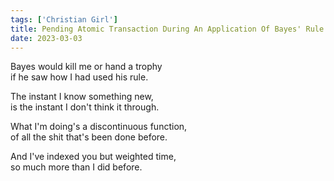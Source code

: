 ```yaml
---
tags: ['Christian Girl']
title: Pending Atomic Transaction During An Application Of Bayes' Rule
date: 2023-03-03
---
```


Bayes would kill me or hand a trophy  
if he saw how I had used his rule.

The instant I know something new,  
is the instant I don't think it through.

What I'm doing's a discontinuous function,  
of all the shit that's been done before.

And I've indexed you but weighted time,  
so much more than I did before.
